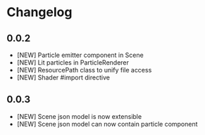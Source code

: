 # Changelog

## 0.0.2

- [NEW] Particle emitter component in Scene
- [NEW] Lit particles in ParticleRenderer
- [NEW] ResourcePath class to unify file access
- [NEW] Shader #import directive

## 0.0.3
- [NEW] Scene json model is now extensible
- [NEW] Scene json model can now contain particle component